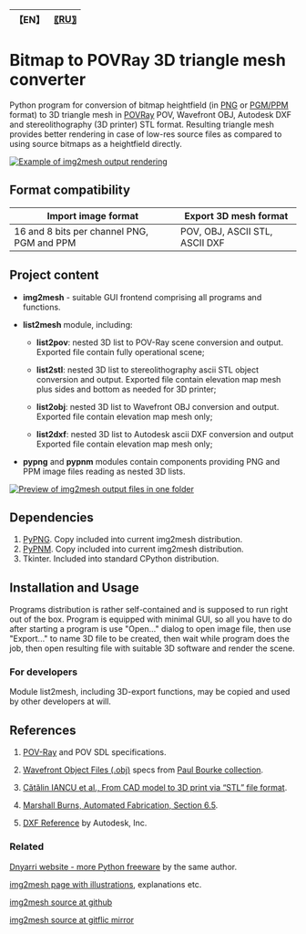 
| 【EN】 | [〖RU〗](README.RU.md) |
| ---- | ---- |

# Bitmap to POVRay 3D triangle mesh converter

Python program for conversion of bitmap heightfield (in [PNG](http://www.libpng.org/pub/png/) or [PGM/PPM](https://dnyarri.github.io/pypnm.html) format) to 3D triangle mesh in [POVRay](https://www.povray.org/) POV, Wavefront OBJ, Autodesk DXF and stereolithography (3D printer) STL format. Resulting triangle mesh provides better rendering in case of low-res source files as compared to using source bitmaps as a heightfield directly.  

[![Example of img2mesh output rendering](https://dnyarri.github.io/imgmesh/640/img2mesh.png "Example of img2mesh output rendering")](https://dnyarri.github.io/img2mesh.html)

## Format compatibility

| Import image format | Export 3D mesh format |
| ------ | ------ |
| 16 and 8 bits per channel PNG, PGM and PPM  | POV, OBJ, ASCII STL, ASCII DXF |

## Project content

- **img2mesh** - suitable GUI frontend comprising all programs and functions.

- **list2mesh** module, including:

  - **list2pov**: nested 3D list to POV-Ray scene conversion and output. Exported file contain fully operational scene;

  - **list2stl**: nested 3D list to stereolithography ascii STL object conversion and output. Exported file contain elevation map mesh plus sides and bottom as needed for 3D printer;

  - **list2obj**: nested 3D list to Wavefront OBJ conversion and output. Exported file contain elevation map mesh only;

  - **list2dxf**: nested 3D list to Autodesk ascii DXF conversion and output Exported file contain elevation map mesh only;

- **pypng** and **pypnm** modules contain components providing PNG and PPM image files reading as nested 3D lists.

[![Preview of img2mesh output files in one folder](https://dnyarri.github.io/imgmesh/printscreen.png "Preview of img2mesh output files in one folder")](https://dnyarri.github.io/img2mesh.html)

## Dependencies

1. [PyPNG](https://gitlab.com/drj11/pypng). Copy included into current img2mesh distribution.
2. [PyPNM](https://pypi.org/project/PyPNM/). Copy included into current img2mesh distribution.
3. Tkinter. Included into standard CPython distribution.

## Installation and Usage

Programs distribution is rather self-contained and is supposed to run right out of the box. Program is equipped with minimal GUI, so all you have to do after starting a program is use "Open..." dialog to open image file, then use "Export..." to name 3D file to be created, then wait while program does the job, then open resulting file with suitable 3D software and render the scene.

### For developers

Module list2mesh, including 3D-export functions, may be copied and used by other developers at will.

## References

1. [POV-Ray](https://www.povray.org/) and POV SDL specifications.

2. [Wavefront Object Files (.obj)](https://paulbourke.net/dataformats/obj/obj_spec.pdf) specs from [Paul Bourke collection](https://paulbourke.net/dataformats/).

3. [Cătălin IANCU et al., From CAD model to 3D print via “STL” file format](https://www.utgjiu.ro/rev_mec/mecanica/pdf/2010-01/13_Catalin%20Iancu.pdf).

4. [Marshall Burns, Automated Fabrication, Section 6.5](https://www.fabbers.com/tech/STL_Format).

5. [DXF Reference](https://images.autodesk.com/adsk/files/autocad_2012_pdf_dxf-reference_enu.pdf) by Autodesk, Inc.

### Related

[Dnyarri website - more Python freeware](https://dnyarri.github.io) by the same author.

[img2mesh page with illustrations](https://dnyarri.github.io/img2mesh.html), explanations etc.

[img2mesh source at github](https://github.com/Dnyarri/img2mesh)

[img2mesh source at gitflic mirror](https://gitflic.ru/project/dnyarri/img2mesh)
